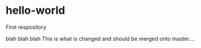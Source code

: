 # hello-world
First respository

blah blah blah
This is what is changed and should be merged onto master....
